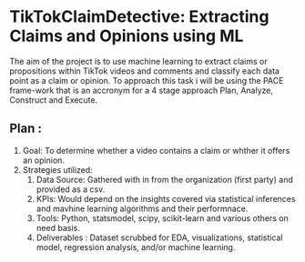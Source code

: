 # TikTokClaimDetective: Extracting Claims and Opinions using ML
The aim of the project is to use machine learning to extract claims or propositions within TikTok videos and comments and classify each data point as a claim or opinion. 
To approach this task i will be using the PACE frame-work that is an accronym for a 4 stage approach Plan, Analyze, Construct and Execute.
## Plan :
1. Goal: To determine whether a video contains a claim or whther it offers an opinion.
2. Strategies utilized:
   1. Data Source: Gathered with in from the organization (first party) and provided as a csv.
   2. KPIs: Would depend on the insights covered via statistical inferences and mavhine learning algorithms and their performnace.
   3. Tools: Python, statsmodel, scipy, scikit-learn and various others on need basis.
   4. Deliverables : Dataset scrubbed for EDA, visualizations, statistical model, regression analysis, and/or machine learning.
